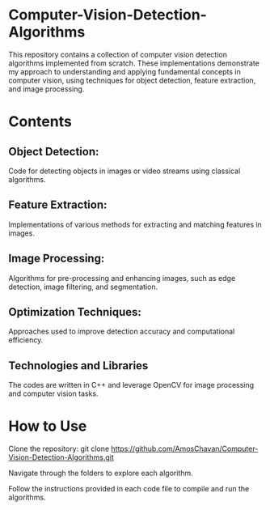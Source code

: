 # Computer-Vision-Detection-Algorithms
This repository contains a collection of computer vision detection algorithms implemented from scratch. These implementations demonstrate my approach to understanding and applying fundamental concepts in computer vision, using techniques for object detection, feature extraction, and image processing.
# Contents
## Object Detection: 
Code for detecting objects in images or video streams using classical algorithms.
## Feature Extraction: 
Implementations of various methods for extracting and matching features in images.
## Image Processing: 
Algorithms for pre-processing and enhancing images, such as edge detection, image filtering, and segmentation.
## Optimization Techniques: 
Approaches used to improve detection accuracy and computational efficiency.
## Technologies and Libraries
The codes are written in C++ and leverage OpenCV for image processing and computer vision tasks.

# How to Use
Clone the repository: git clone https://github.com/AmosChavan/Computer-Vision-Detection-Algorithms.git

Navigate through the folders to explore each algorithm.

Follow the instructions provided in each code file to compile and run the algorithms.
